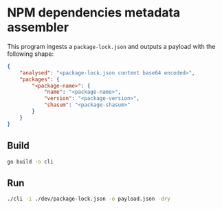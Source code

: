 # NPM dependencies metadata assembler

This program ingests a `package-lock.json` and outputs a payload with the following shape:

```json
{
    "analysed": "<package-lock.json content base64 encoded>",
    "packages": {
        "<package-name>": {
            "name": "<package-name>",
            "version": "<package-version>",
            "shasum": "<package-shasum>"
        }
    }
}
```

## Build

```bash
go build -o cli
```

## Run

```bash
./cli -i ./dev/package-lock.json -o payload.json -dry
```